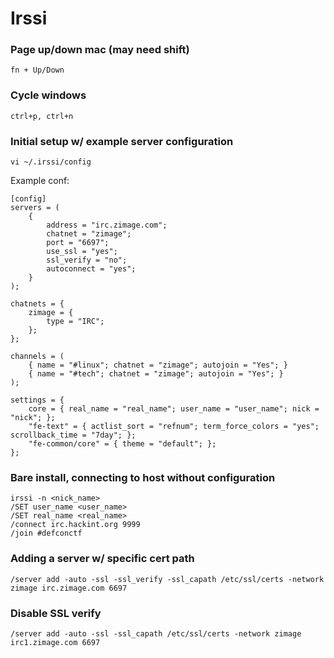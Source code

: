 # Irssi

### Page up/down mac (may need shift)

    fn + Up/Down

### Cycle windows

    ctrl+p, ctrl+n

### Initial setup w/ example server configuration

    vi ~/.irssi/config

Example conf:

    [config]
    servers = (
        {
            address = "irc.zimage.com";
            chatnet = "zimage";
            port = "6697";
            use_ssl = "yes";
            ssl_verify = "no";
            autoconnect = "yes";
        }
    );
    
    chatnets = {
        zimage = {
            type = "IRC";
        };
    };
    
    channels = (
        { name = "#linux"; chatnet = "zimage"; autojoin = "Yes"; }
        { name = "#tech"; chatnet = "zimage"; autojoin = "Yes"; }
    );
    
    settings = {
        core = { real_name = "real_name"; user_name = "user_name"; nick = "nick"; };
        "fe-text" = { actlist_sort = "refnum"; term_force_colors = "yes"; scrollback_time = "7day"; };
        "fe-common/core" = { theme = "default"; };
    };

### Bare install, connecting to host without configuration

    irssi -n <nick_name>
    /SET user_name <user_name>
    /SET real_name <real_name>
    /connect irc.hackint.org 9999
    /join #defconctf 

### Adding a server w/ specific cert path

    /server add -auto -ssl -ssl_verify -ssl_capath /etc/ssl/certs -network zimage irc.zimage.com 6697

### Disable SSL verify

    /server add -auto -ssl -ssl_capath /etc/ssl/certs -network zimage irc1.zimage.com 6697
